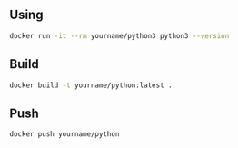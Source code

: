 ## Using

```sh
docker run -it --rm yourname/python3 python3 --version
```

## Build

```sh
docker build -t yourname/python:latest .
```

## Push

```sh
docker push yourname/python
```
